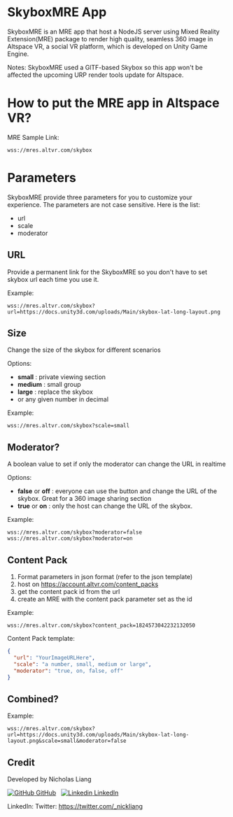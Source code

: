 # SkyboxMRE App

SkyboxMRE is an MRE app that host a NodeJS server using Mixed Reality Extension(MRE) package to render high quality, seamless 360 image in Altspace VR, a social VR platform, which is developed on Unity Game Engine.

Notes: SkyboxMRE used a GlTF-based Skybox so this app won't be affected the upcoming URP render tools update for Altspace.

# How to put the MRE app in Altspace VR?

MRE Sample Link:
```
wss://mres.altvr.com/skybox
```

# Parameters

SkyboxMRE provide three parameters for you to customize your experience. The parameters are not case sensitive. Here is the list:

- url
- scale
- moderator


## URL

Provide a permanent link for the SkyboxMRE so you don't have to set skybox url each time you use it.

Example:
```
wss://mres.altvr.com/skybox?url=https://docs.unity3d.com/uploads/Main/skybox-lat-long-layout.png
```
## Size

Change the size of the skybox for different scenarios

Options:
- **small** : private viewing section
- **medium** : small group
- **large** : replace the skybox
- or any given number in decimal

Example:
```
wss://mres.altvr.com/skybox?scale=small
```
## Moderator?

A boolean value to set if only the moderator can change the URL in realtime

Options:
- **false** or **off** : everyone can use the button and change the URL of the skybox. Great for a 360 image sharing section
- **true** or **on** : only the host can change the URL of the skybox.


Example:
```
wss://mres.altvr.com/skybox?moderator=false
wss://mres.altvr.com/skybox?moderator=on
```

## Content Pack

1. Format parameters in json format (refer to the json template)
1. host on https://account.altvr.com/content_packs
1. get the content pack id from the url
1. create an MRE with the content pack parameter set as the id

Example:
```
wss://mres.altvr.com/skybox?content_pack=1824573042232132050
```

Content Pack template:
```json
{
  "url": "YourImageURLHere",
  "scale": "a number, small, medium or large",
  "moderator": "true, on, false, off"
}
```

## Combined?
Example:
```
wss://mres.altvr.com/skybox?url=https://docs.unity3d.com/uploads/Main/skybox-lat-long-layout.png&scale=small&moderator=false
```

## Credit

Developed by Nicholas Liang

[![GitHub](https://i.stack.imgur.com/tskMh.png) GitHub](https://github.com/NicholasLiang)
&nbsp;
[![Linkedin](https://i.stack.imgur.com/gVE0j.png) LinkedIn](https://www.linkedin.com/)
&nbsp;

LinkedIn: 
Twitter: https://twitter.com/_nickliang